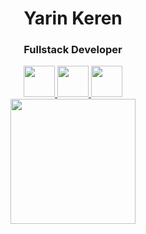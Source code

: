 <div id="header" align="center">
  <h1> Yarin Keren</h1>
  <h3> Fullstack Developer</h3>
  <div id="social" align="center">
    <a href="https://www.linkedin.com/in/yarinkeren/">
    <img src="https://img.icons8.com/?size=512&id=13930&format=png" width="50"/>
    </a>
    <a href="https://www.facebook.com/yarin.keren">
    <img src="https://img.icons8.com/?size=512&id=32323&format=png" width="50"/>
    </a>
    <a href="https://www.instagram.com/yarin_keren/">
    <img src="https://img.icons8.com/?size=512&id=13912&format=png" width="50"/>
    </a>
  </div>
  <img src="https://camo.githubusercontent.com/5ddf73ad3a205111cf8c686f687fc216c2946a75005718c8da5b837ad9de78c9/68747470733a2f2f7468756d62732e6766796361742e636f6d2f4576696c4e657874446576696c666973682d736d616c6c2e676966" width="200" style="padding-top: 0px"/>
</div>
